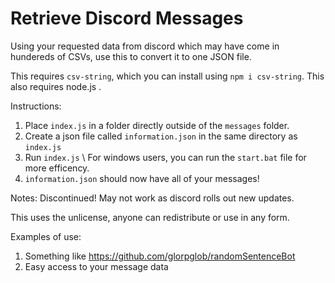 # Retrieve Discord Messages
Using your requested data from discord which may have come in hundereds of CSVs, use this to convert it to one JSON file.

This requires `csv-string`, which you can install using `npm i csv-string`.
This also requires node.js .

Instructions:
1. Place `index.js` in a folder directly outside of the `messages` folder.
2. Create a json file called `information.json` in the same directory as `index.js`
3. Run `index.js` \ For windows users, you can run the `start.bat` file for more efficency.
4. `information.json` should now have all of your messages!


Notes:
Discontinued! May not work as discord rolls out new updates.

This uses the unlicense, anyone can redistribute or use in any form.


Examples of use: 
1. Something like https://github.com/glorpglob/randomSentenceBot
2. Easy access to your message data

